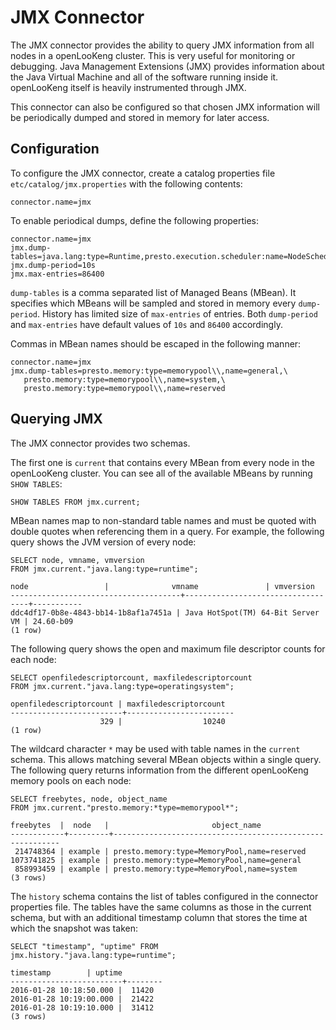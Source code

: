 
JMX Connector
=============

The JMX connector provides the ability to query JMX information from all nodes in a openLooKeng cluster. This is very useful for monitoring or debugging. Java Management Extensions (JMX) provides information about the Java Virtual Machine and all of the software running inside it. openLooKeng itself is heavily instrumented through JMX.

 This connector can also be configured so that chosen JMX information will be periodically dumped and stored in memory for later access.

Configuration
-------------

To configure the JMX connector, create a catalog properties file `etc/catalog/jmx.properties` with the following contents:

``` properties
connector.name=jmx
```

To enable periodical dumps, define the following properties:

``` properties
connector.name=jmx
jmx.dump-tables=java.lang:type=Runtime,presto.execution.scheduler:name=NodeScheduler
jmx.dump-period=10s
jmx.max-entries=86400
```

`dump-tables` is a comma separated list of Managed Beans (MBean). It specifies which MBeans will be sampled and stored in memory every `dump-period`. History has limited size of `max-entries` of entries. Both `dump-period` and `max-entries` have default values of `10s` and `86400` accordingly.

 Commas in MBean names should be escaped in the following manner:

``` properties
connector.name=jmx
jmx.dump-tables=presto.memory:type=memorypool\\,name=general,\
   presto.memory:type=memorypool\\,name=system,\
   presto.memory:type=memorypool\\,name=reserved
```

Querying JMX
------------

The JMX connector provides two schemas.

 The first one is `current` that contains every MBean from every node in the openLooKeng cluster. You can see all of the available MBeans by running `SHOW TABLES`:

    SHOW TABLES FROM jmx.current;

MBean names map to non-standard table names and must be quoted with double quotes when referencing them in a query. For example, the following query shows the JVM version of every node:

    SELECT node, vmname, vmversion
    FROM jmx.current."java.lang:type=runtime";

``` 
node                 |              vmname               | vmversion
--------------------------------------+-----------------------------------+-----------
ddc4df17-0b8e-4843-bb14-1b8af1a7451a | Java HotSpot(TM) 64-Bit Server VM | 24.60-b09
(1 row)
```

The following query shows the open and maximum file descriptor counts for each node:

    SELECT openfiledescriptorcount, maxfiledescriptorcount
    FROM jmx.current."java.lang:type=operatingsystem";

``` 
openfiledescriptorcount | maxfiledescriptorcount
-------------------------+------------------------
                    329 |                  10240
(1 row)
```

The wildcard character `*` may be used with table names in the `current` schema. This allows matching several MBean objects within a single query. The following query returns information from the different openLooKeng memory pools on each node:

    SELECT freebytes, node, object_name
    FROM jmx.current."presto.memory:*type=memorypool*";

``` 
freebytes  |  node   |                       object_name
------------+---------+----------------------------------------------------------
 214748364 | example | presto.memory:type=MemoryPool,name=reserved
1073741825 | example | presto.memory:type=MemoryPool,name=general
 858993459 | example | presto.memory:type=MemoryPool,name=system
(3 rows)
```

The `history` schema contains the list of tables configured in the connector properties file. The tables have the same columns as those in the current schema, but with an additional timestamp column that stores
the time at which the snapshot was taken:

    SELECT "timestamp", "uptime" FROM jmx.history."java.lang:type=runtime";

``` 
timestamp        | uptime
-------------------------+--------
2016-01-28 10:18:50.000 |  11420
2016-01-28 10:19:00.000 |  21422
2016-01-28 10:19:10.000 |  31412
(3 rows)
```
